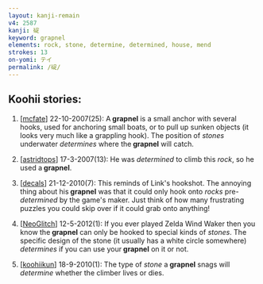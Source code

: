 ```yaml
---
layout: kanji-remain
v4: 2587
kanji: 碇
keyword: grapnel
elements: rock, stone, determine, determined, house, mend
strokes: 13
on-yomi: テイ
permalink: /碇/
---
```


## Koohii stories: 

1) [<a href="http://kanji.koohii.com/profile/mcfate">mcfate</a>] 22-10-2007(25): A<strong> grapnel</strong> is a small anchor with several hooks, used for anchoring small boats, or to pull up sunken objects (it looks very much like a grappling hook). The position of <em>stones</em> underwater <em>determines</em> where the<strong> grapnel</strong> will catch.

2) [<a href="http://kanji.koohii.com/profile/astridtops">astridtops</a>] 17-3-2007(13): He was <em>determined</em> to climb this <em>rock</em>, so he used a<strong> grapnel</strong>.

3) [<a href="http://kanji.koohii.com/profile/decals">decals</a>] 21-12-2010(7): This reminds of Link&#039;s hookshot. The annoying thing about his<strong> grapnel</strong> was that it could only hook onto <em>rocks</em> pre-<em>determined</em> by the game&#039;s maker. Just think of how many frustrating puzzles you could skip over if it could grab onto anything!

4) [<a href="http://kanji.koohii.com/profile/NeoGlitch">NeoGlitch</a>] 12-5-2012(1): If you ever played Zelda Wind Waker then you know the<strong> grapnel</strong> can only be hooked to special kinds of <em>stones</em>. The specific design of the stone (it usually has a white circle somewhere) <em>determines</em> if you can use your<strong> grapnel</strong> on it or not.

5) [<a href="http://kanji.koohii.com/profile/koohiikun">koohiikun</a>] 18-9-2010(1): The type of <em>stone</em> a<strong> grapnel</strong> snags will <em>determine</em> whether the climber lives or dies.

